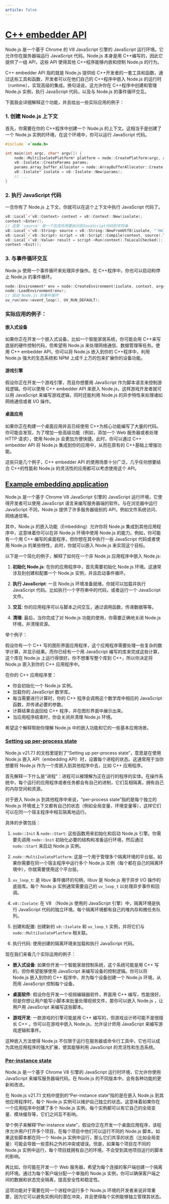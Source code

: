 ```yaml
---
article: false
---
```

# [C++ embedder API](https://nodejs.org/docs/latest/api/embedding.html#c-embedder-api)

Node.js 是一个基于 Chrome 的 V8 JavaScript 引擎的 JavaScript 运行环境。它允许你在服务器端运行 JavaScript 代码。Node.js 本身是用 C++编写的，因此它提供了一组 API，这些 API 使得其他 C++程序能够内嵌和控制 Node.js 的行为。

C++ embedder API 指的就是 Node.js 提供给 C++开发者的一套工具和函数，通过这些工具和函数，开发者可以在他们自己的 C++程序中嵌入 Node.js 的运行时（runtime），实现高级的集成。换句话说，这允许你在 C++程序中创建和管理 Node.js 实例，执行 JavaScript 代码，以及与 Node.js 的事件循环交互。

下面我会详细解释这个功能，并且给出一些实际应用的例子：

### 1. 创建 Node.js 上下文

首先，你需要在你的 C++程序中创建一个 Node.js 的上下文。这相当于是创建了一个 Node.js 实例的环境，在这个环境中，你可以运行 JavaScript 代码。

```cpp
#include `<`node.h>

int main(int argc, char* argv[]) {
    node::MultiIsolatePlatform* platform = node::CreatePlatform(argc, argv);
    v8::Isolate::CreateParams params;
    params.array_buffer_allocator = node::ArrayBufferAllocator::Create();
    v8::Isolate* isolate = v8::Isolate::New(params);
    // ...
}
```

### 2. 执行 JavaScript 代码

一旦你有了 Node.js 上下文，你就可以在这个上下文中执行 JavaScript 代码了。

```cpp
v8::Local`<`v8::Context> context = v8::Context::New(isolate);
context->Enter();
// 这里 'source' 是一个包含你想要执行的JavaScript代码的字符串
v8::Local`<`v8::String> source = v8::String::NewFromUtf8(isolate, "'Hello, World!'");
v8::Local`<`v8::Script> script = v8::Script::Compile(context, source).ToLocalChecked();
v8::Local`<`v8::Value> result = script->Run(context).ToLocalChecked();
context->Exit();
```

### 3. 与事件循环交互

Node.js 使用一个事件循环来处理异步操作。在 C++程序中，你也可以启动和停止 Node.js 的事件循环。

```cpp
node::Environment* env = node::CreateEnvironment(isolate, context, argc, argv, argc, argv);
node::LoadEnvironment(env);
// 启动 Node.js 的事件循环
uv_run(env->event_loop(), UV_RUN_DEFAULT);
```

### 实际应用的例子：

#### 嵌入式设备

如果你正在开发一个嵌入式设备，比如一个智能家居系统，你可能会用 C++来写底层的硬件控制代码，但希望用 Node.js 来处理网络通信、数据管理等任务。使用 C++ embedder API，你可以将 Node.js 嵌入到你的 C++程序中，利用 Node.js 强大的生态系统和 NPM 上成千上万的包来扩展你的设备功能。

#### 游戏引擎

假设你正在开发一个游戏引擎，而且你想要用 JavaScript 作为脚本语言来控制游戏逻辑。你可以使用 C++ embedder API 来嵌入 Node.js，这样游戏开发者就可以用 JavaScript 来编写游戏逻辑，同时还能利用 Node.js 的异步特性来处理诸如网络通信或者 I/O 操作。

#### 桌面应用

如果你正在构建一个桌面应用并且已经使用 C++为核心功能编写了大量的代码。你可能会发现，为了增加一些高级功能（例如，添加一个 Web 服务器或者处理 HTTP 请求），使用 Node.js 会更加方便快捷。此时，你可以通过 C++ embedder API 将 Node.js 集成到你的应用中，从而在原有的 C++基础上增强功能。

这些只是几个例子，C++ embedder API 的使用场景十分广泛，几乎任何想要结合 C++的性能和 Node.js 的灵活性的应用都可以考虑使用这个 API。

## [Example embedding application](https://nodejs.org/docs/latest/api/embedding.html#example-embedding-application)

Node.js 是一个基于 Chrome V8 JavaScript 引擎的 JavaScript 运行环境，它使得开发者可以使用 JavaScript 语言来编写服务器端的软件。与在浏览器中运行 JavaScript 不同，Node.js 提供了许多服务器级别的 API，例如文件系统访问、网络通信等。

其中，Node.js 的嵌入功能（Embedding）允许你将 Node.js 集成到其他应用程序中，这意味着你可以在非 Node.js 环境中使用 Node.js 的能力。例如，你可能有一个用 C++ 编写的桌面程序，但你想在其中执行一些 JavaScript 代码或者使用 Node.js 的某些特性，此时，你就可以嵌入 Node.js 来实现这个目标。

以下是一个简化的例子，解释了如何在一个非 Node.js 应用程序中嵌入 Node.js:

1. **初始化 Node.js**: 在你的应用程序中，首先需要初始化 Node.js 环境。这通常涉及到创建和配置一个 Node.js 实例，并且启动事件循环。

2. **执行 JavaScript**: 一旦 Node.js 环境准备就绪，你就可以加载并执行 JavaScript 代码。比如执行一个字符串中的代码，或者运行一个 JavaScript 文件。

3. **交互**: 你的应用程序可以与脚本之间交互，通过调用函数，传递数据等等。

4. **清理**: 最后，当你完成了对 Node.js 功能的使用，你需要正确地关闭 Node.js 环境，并清理资源。

举个例子：

假设你有一个 C++ 写的图形界面应用程序，这个应用程序需要处理一些复杂的数学计算，并显示结果。而你已经有一个用 JavaScript 编写的库来完成这些计算，这个库在 Node.js 上运行得很好。你不想重写整个库到 C++，所以你决定将 Node.js 嵌入到你的 C++ 应用程序中。

在你的 C++ 应用程序里：

- 你会初始化一个 Node.js 实例。
- 加载你的 JavaScript 数学库。
- 每当需要进行计算时，你的 C++ 程序会调用这个数学库中相应的 JavaScript 函数，并传递必要的参数。
- 计算结果会返回给 C++ 程序，并在图形界面中展示出来。
- 当应用程序结束时，你会关闭并清理 Node.js 环境。

希望这个解释帮助你理解 Node.js 中的嵌入功能和它的一些基本应用场景。

### [Setting up per-process state](https://nodejs.org/docs/latest/api/embedding.html#setting-up-per-process-state)

Node.js v21.7.1 的文档里提到了“Setting up per-process state”，意思是在使用 Node.js 嵌入 API（embedding API）时，设置每个进程的状态。这通常用于当你想要将 Node.js 作为一个库嵌入到其他程序中去，比如 C++ 应用程序。

首先解释一下什么是“进程”：进程可以被理解为正在运行的程序的实体。在操作系统中，每个运行的应用程序或者任务都会有自己的进制，它们互相隔离，拥有自己的内存空间和资源。

对于嵌入 Node.js 到其他程序中来说，“per-process state”指的是每个独立的 Node.js 环境或上下文都有自己的状态（例如全局变量、环境变量等），这样它们可以在同一个宿主程序中相互隔离地运行。

具体的步骤包括：

1. `node::Init` & `node::Start`: 这些函数用来初始化和启动 Node.js 引擎。你需要先调用 `node::Init` 初始化必要的结构和准备运行环境，然后通过 `node::Start` 来启动 Node.js 实例。

2. `node::MultiIsolatePlatform`: 这是一个用于管理多个隔离环境的平台层。如果你需要在同一个宿主程序中运行多个 Node.js 实例（每个都在自己的隔离环境中），你就需要使用这个平台层。

3. `uv_loop_t`: 是 libuv 事件循环的句柄，libuv 是 Node.js 用于异步 I/O 操作的底层库。每个 Node.js 实例通常需要自己的 `uv_loop_t` 以处理异步事件和回调。

4. `v8::Isolate`: 在 V8 （Node.js 使用的 JavaScript 引擎）中，隔离环境是执行 JavaScript 代码的独立环境。每个隔离环境都有自己的堆内存和微任务队列。

5. 创建和配置: 创建新的 `v8::Isolate` 和 `uv_loop_t` 实例，并将它们与 `node::MultiIsolatePlatform` 相关联。

6. 执行代码: 使用创建的隔离环境来加载和执行 JavaScript 代码。

现在我们来看几个实际运用的例子：

- **嵌入式设备**: 如果你开发一个智能家居控制系统，这个系统可能是用 C++ 写的，但你希望能够使用 JavaScript 来编写设备的控制逻辑。你可以将 Node.js 嵌入到你的 C++ 程序中，并为每个设备创建一个 Node.js 环境，从而用 JavaScript 控制每个设备。

- **桌面软件**: 假设你在开发一个视频编辑器软件，界面用 C++ 编写，性能很好。但是你想让用户能写小脚本来批量处理视频文件，那你可以嵌入 Node.js ，让用户用 JavaScript 来编写这些脚本。

- **游戏开发**: 一款游戏的引擎可能是用 C++ 编写的，但游戏设计师可能不是很擅长 C++ 。你可以在游戏中嵌入 Node.js，允许设计师用 JavaScript 来编写游戏逻辑和事件。

这种嵌入方法使得 Node.js 不仅限于运行在服务器或命令行工具中，它也可以成为其他应用程序的强大扩展，使其能够利用 JavaScript 的灵活性和生态系统。

### [Per-instance state](https://nodejs.org/docs/latest/api/embedding.html#per-instance-state)

Node.js 是一个基于 Chrome V8 引擎的 JavaScript 运行时环境，它允许你使用 JavaScript 来编写服务器端代码。在 Node.js 的不同版本中，会有各种功能的更新和改进。

在 Node.js v21.7.1 文档中提到的“Per-instance state”指的是在嵌入 Node.js 到其他应用程序时，每个 Node.js 实例可以维护自己独立的状态。这意味着如果你在一个应用程序中创建了多个 Node.js 实例，每个实例都可以有它自己的全局变量、模块缓存等，它们之间互不影响。

举个例子来解释“Per-instance state”，假设你正在开发一个桌面应用程序，该程序允许用户打开多个项目，在每个项目中他们可以运行不同的 Node.js 脚本。如果这些脚本都在同一个 Node.js 实例中运行，那么它们共享的状态（比如全局变量）可能会导致一些意料之外的冲突或错误。但是，如果每个项目在不同的 Node.js 实例中运行，每个项目就拥有自己的环境，不会受到其他项目运行的脚本的影响。

再比如，你可能在开发一个 Web 服务器，希望为每个连接的客户端创建一个隔离的环境。通过为每个客户端分配一个单独的 Node.js 实例，你可以确保客户端之间的数据和状态完全隔离，提高安全性和稳定性。

这项功能对于需要在同一个进程中运行多个 Node.js 环境的开发者来说非常重要，因为它可以避免实例间的潜在冲突，并且使得每个实例能够独立管理其状态。
